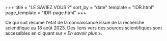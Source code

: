 +++
title = "LE SAVIEZ VOUS ?"
sort_by = "date"
template = "IDR.html"
page_template = "IDR-page.html"
+++

Ce qui suit résume l'état de la connaissance issue de la recherche
scientifique au 18 août 2023. Des liens vers des sources scientifiques
sont accessibles en cliquant sur « *En savoir plus* ».
